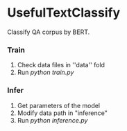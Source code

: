 # UsefulTextClassify

Classify QA corpus by BERT.

### Train

1. Check data files in ''data'' fold
2. Run $python\ train.py$

### Infer

1. Get parameters of the model
2. Modify data path in "inference"
3. Run $python\ inference.py$


